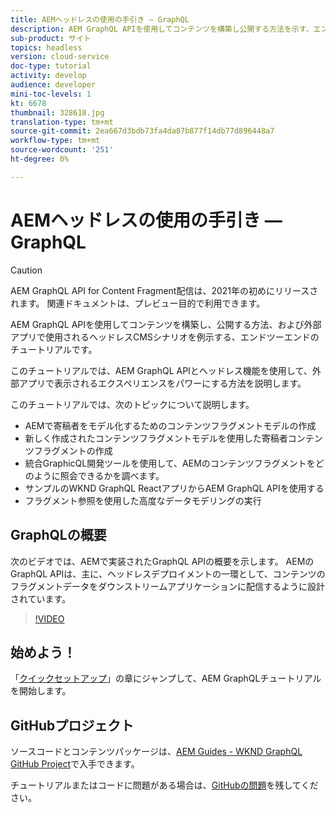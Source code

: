 ```yaml
---
title: AEMヘッドレスの使用の手引き — GraphQL
description: AEM GraphQL APIを使用してコンテンツを構築し公開する方法を示す、エンドツーエンドのチュートリアルです。
sub-product: サイト
topics: headless
version: cloud-service
doc-type: tutorial
activity: develop
audience: developer
mini-toc-levels: 1
kt: 6678
thumbnail: 328618.jpg
translation-type: tm+mt
source-git-commit: 2ea667d3bdb73fa4da87b877f14db77d896448a7
workflow-type: tm+mt
source-wordcount: '251'
ht-degree: 0%

---
```



# AEMヘッドレスの使用の手引き — GraphQL

>[!CAUTION]
>
> AEM GraphQL API for Content Fragment配信は、2021年の初めにリリースされます。
> 関連ドキュメントは、プレビュー目的で利用できます。

AEM GraphQL APIを使用してコンテンツを構築し、公開する方法、および外部アプリで使用されるヘッドレスCMSシナリオを例示する、エンドツーエンドのチュートリアルです。

このチュートリアルでは、AEM GraphQL APIとヘッドレス機能を使用して、外部アプリで表示されるエクスペリエンスをパワーにする方法を説明します。

このチュートリアルでは、次のトピックについて説明します。

* AEMで寄稿者をモデル化するためのコンテンツフラグメントモデルの作成
* 新しく作成されたコンテンツフラグメントモデルを使用した寄稿者コンテンツフラグメントの作成
* 統合GraphicQL開発ツールを使用して、AEMのコンテンツフラグメントをどのように照会できるかを調べます。
* サンプルのWKND GraphQL ReactアプリからAEM GraphQL APIを使用する
* フラグメント参照を使用した高度なデータモデリングの実行

## GraphQLの概要

次のビデオでは、AEMで実装されたGraphQL APIの概要を示します。 AEMのGraphQL APIは、主に、ヘッドレスデプロイメントの一環として、コンテンツのフラグメントデータをダウンストリームアプリケーションに配信するように設計されています。

>[!VIDEO](https://video.tv.adobe.com/v/328618/?quality=12&learn=on)

## 始めよう！

「[クイックセットアップ](./setup.md)」の章にジャンプして、AEM GraphQLチュートリアルを開始します。

## GitHubプロジェクト

ソースコードとコンテンツパッケージは、[AEM Guides - WKND GraphQL GitHub Project](https://github.com/adobe/aem-guides-wknd-graphql)で入手できます。

チュートリアルまたはコードに問題がある場合は、[GitHubの問題](https://github.com/adobe/aem-guides-wknd-graphql/issues)を残してください。
